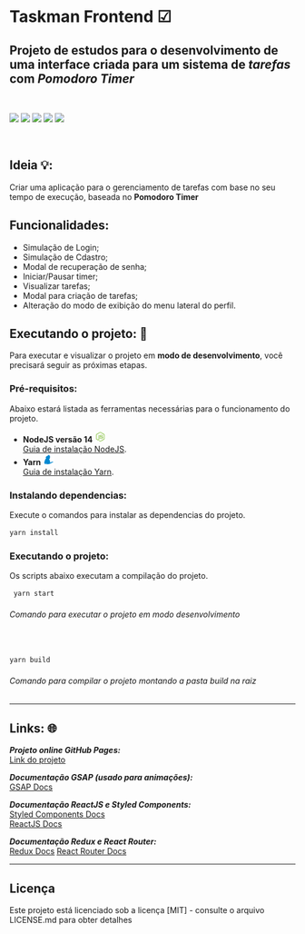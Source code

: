 # Taskman Frontend ☑
## Projeto de estudos para o desenvolvimento de uma interface criada para um sistema de ***tarefas*** com ***Pomodoro Timer***

<br>
<p float="left">
 <img src="https://img.shields.io/badge/React-20232A?style=for-the-badge&logo=react&logoColor=61DAFB">
 <img src="https://img.shields.io/badge/styled--components-DB7093?style=for-the-badge&logo=styled-components&logoColor=white">
 <img src="	https://img.shields.io/badge/Yarn-2C8EBB?style=for-the-badge&logo=yarn&logoColor=white">
 <img src="https://img.shields.io/badge/React_Router-CA4245?style=for-the-badge&logo=react-router&logoColor=white">
 <img src="https://img.shields.io/badge/redux-%23593d88.svg?style=for-the-badge&logo=redux&logoColor=white">
</p>
<br>

## Ideia 💡:
Criar uma aplicação para o gerenciamento de tarefas com base no seu tempo de execução, baseada no **Pomodoro Timer**

## Funcionalidades:
- Simulação de Login;
- Simulação de Cdastro;
- Modal de recuperação de senha;
- Iniciar/Pausar timer;
- Visualizar tarefas;
- Modal para criação de tarefas;
- Alteração do modo de exibição do menu lateral do perfil.

## Executando o projeto: 🚀
Para executar e visualizar o projeto em **modo de desenvolvimento**, você precisará seguir as próximas etapas.

### Pré-requisitos:
Abaixo estará listada as ferramentas necessárias para o funcionamento do projeto.
- **NodeJS versão 14** <img src="https://raw.githubusercontent.com/PKief/vscode-material-icon-theme/main/icons/nodejs.svg" height="20" /><br>
  [<ins>Guia de instalação NodeJS</ins>](https://nodejs.org/en/).
- **Yarn** <img src="https://raw.githubusercontent.com/PKief/vscode-material-icon-theme/main/icons/yarn.svg" height="20" /><br>
  [<ins>Guia de instalação Yarn</ins>](https://yarnpkg.com/).

### Instalando dependencias:
Execute o comandos para instalar as dependencias do projeto.
   ```sh
   yarn install
   ```

### Executando o projeto:
Os scripts abaixo executam a compilação do projeto.
  ```sh
   yarn start
   ```
   ###### Comando para executar o projeto em modo desenvolvimento

   <br>

   ```sh
   yarn build
   ```
   ###### Comando para compilar o projeto montando a pasta build na raiz

---
## Links: 🌐
***Projeto online GitHub Pages:***<br>
[<ins>Link do projeto</ins>](https://caioliveira277.github.io/taskman_front)

***Documentação GSAP (usado para animações):***<br>
[<ins>GSAP Docs</ins>](https://greensock.com/gsap/)

***Documentação ReactJS e Styled Components:***<br>
[<ins>Styled Components Docs</ins>](https://styled-components.com/) <br>
[<ins>ReactJS Docs</ins>](https://pt-br.reactjs.org/tutorial/tutorial.html)

***Documentação Redux e React Router:***<br>
[<ins>Redux Docs</ins>](https://redux.js.org/)
[<ins>React Router Docs</ins>](https://reactrouter.com/)

---
## Licença
Este projeto está licenciado sob a licença [MIT] - consulte o arquivo LICENSE.md para obter detalhes
